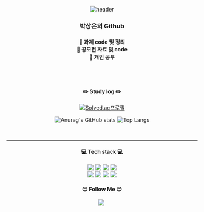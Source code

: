 <!--
**park-sangeun/Park-sangeun** is a ✨ _special_ ✨ repository because its `README.md` (this file) appears on your GitHub profile.

Here are some ideas to get you started:

- 🔭 I’m currently working on ...
- 🌱 I’m currently learning ...
- 👯 I’m looking to collaborate on ...
- 🤔 I’m looking for help with ...
- 💬 Ask me about ...
- 📫 How to reach me: ...
- 😄 Pronouns: ...
- ⚡ Fun fact: ...
-->
<div align="center">

![header](https://capsule-render.vercel.app/api?type=waving&text=Sangeun's%20Github&height=200&animation=fadeIn&color=gradient&fontSize=60)

  <h3 align="center"> 박상은의 Github </h3>
  
  <h4> 💫 과제 code 및 정리 </br>
  💫 공모전 자료 및 code </br>
  💫 개인 공부 </br>
  </h4>  
  
  </br></br>
  
  <h4> ✏️ Study log ✏️</h4>
  
  [![Solved.ac프로필](http://mazassumnida.wtf/api/generate_badge?boj=pse0219)](https://solved.ac/pse0219)
  
  ![Anurag's GitHub stats](https://github-readme-stats-m6i4.vercel.app/api?username=park-sangeun&show_icons=true&theme=radical)
  ![Top Langs](https://github-readme-stats.vercel.app/api/top-langs/?username=park-sangeun&theme=radical)
  
  <br/>
  <hr>
  <h4 align="center">💻 Tech stack 💻</h4>
  
  <img src="https://img.shields.io/badge/C++-00599C?style=for-the-badge&logo=cplusplus&logoColor=white">
  <img src="https://img.shields.io/badge/C-A8B9CC?style=for-the-badge&logo=c&logoColor=white">
  <img src="https://img.shields.io/badge/Python-3776AB?style=for-the-badge&logo=python&logoColor=white">
  <img src="https://img.shields.io/badge/MySQL-4479A1?style=for-the-badge&logo=mysql&logoColor=white">
  <br/>
  <img src="https://img.shields.io/badge/Docker-2496ED?style=for-the-badge&logo=docker&logoColor=white">
  <img src="https://img.shields.io/badge/Oracle-F80000?style=for-the-badge&logo=oracle&logoColor=white">
  <img src="https://img.shields.io/badge/HTML5-E34F26?style=for-the-badge&logo=html5&logoColor=white">
  <img src="https://img.shields.io/badge/CSS3-1572B6?style=for-the-badge&logo=css3&logoColor=white">
  
  <h4 align="center">😊 Follow Me 😊</h4>
  <a href="https://www.instagram.com/accounts/onetap/?next=%2F"><img src="https://img.shields.io/badge/Instagram-E4405F?style=for-the-badge&logo=Instagram&logoColor=white&link=https://www.instagram.com/hye_inisfree/"/></a>&nbsp

</div>
